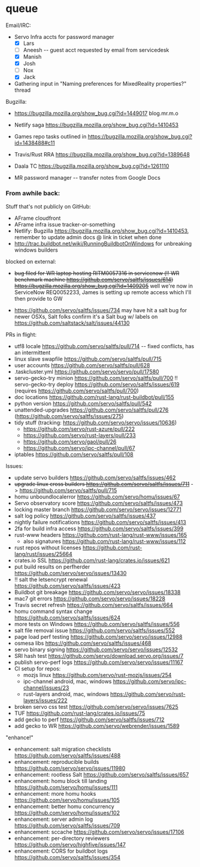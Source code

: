 # queue

Email/IRC: 

* Servo Infra accts for password manager
  - [x] Lars
  - [ ] Aneesh -- guest acct requested by email from servicedesk
  - [x] Manish
  - [x] Josh
  - [ ] Nox
  - [x] Jack

* Gathering input in "Naming preferences for MixedReality properties?" thread


Bugzilla: 

* https://bugzilla.mozilla.org/show_bug.cgi?id=1449017 blog.mr.m.o
* Netlify saga https://bugzilla.mozilla.org/show_bug.cgi?id=1410453
* Games repo tasks outlined in https://bugzilla.mozilla.org/show_bug.cgi?id=1438488#c11
* Travis/Rust RRA https://bugzilla.mozilla.org/show_bug.cgi?id=1389648
* Daala TC https://bugzilla.mozilla.org/show_bug.cgi?id=1261110

* MR password manager -- transfer notes from Google Docs



### From awhile back:

Stuff that's not publicly on GitHub: 

* AFrame cloudfront
* AFrame infra issue tracker-or-something
* Netlify: Bugzilla https://bugzilla.mozilla.org/show_bug.cgi?id=1410453, remember to update admin docs @ link in ticket when done
* http://trac.buildbot.net/wiki/RunningBuildbotOnWindows for unbreaking windows builders

blocked on external: 
* ~~bug filed for WR laptop hosting RITM0057316 in servicenow (:bangbang: WR benchmark machine https://github.com/servo/saltfs/issues/614) https://bugzilla.mozilla.org/show_bug.cgi?id=1409205~~ well we're now in ServiceNow REQ0052233, James is setting up remote access which I'll then provide to GW
- https://github.com/servo/saltfs/issues/734 may have hit a salt bug for newer OSXs, Salt folks confirm it's a Salt bug w/ labels on https://github.com/saltstack/salt/issues/44130

PRs in flight: 
- utf8 locale https://github.com/servo/saltfs/pull/714 -- fixed conflicts, has an intermittent
- linux slave swapfile https://github.com/servo/saltfs/pull/715
- user accounts https://github.com/servo/saltfs/pull/628
- .taskcluster.yml https://github.com/servo/servo/pull/17580
- servo-gecko-try minion https://github.com/servo/saltfs/pull/700 :bangbang: servo-gecko-try deploy https://github.com/servo/saltfs/issues/619 (requires https://github.com/servo/saltfs/pull/700)
- doc locations https://github.com/rust-lang/rust-buildbot/pull/155
- python version https://github.com/servo/saltfs/pull/542
- unattended-upgrades https://github.com/servo/saltfs/pull/276 (https://github.com/servo/saltfs/issues/275)
- tidy stuff (tracking: https://github.com/servo/servo/issues/10636)
  - https://github.com/servo/rust-azure/pull/222
  - https://github.com/servo/rust-layers/pull/233
  - https://github.com/servo/gaol/pull/26
  - https://github.com/servo/ipc-channel/pull/67
- iptables https://github.com/servo/saltfs/pull/108


Issues:

- update servo builders https://github.com/servo/saltfs/issues/462
- ~~upgrade linux cross builders https://github.com/servo/saltfs/issues/711~~ -> https://github.com/servo/saltfs/pull/715
- homu unboundlocalerror https://github.com/servo/homu/issues/67
- Servo observatory score https://github.com/servo/saltfs/issues/473
- locking master branch https://github.com/servo/servo/issues/12771
- salt log policy https://github.com/servo/saltfs/issues/437
- nightly failure notifications https://github.com/servo/saltfs/issues/413
- 2fa for build infra access https://github.com/servo/saltfs/issues/399
- rust-www headers https://github.com/rust-lang/rust-www/issues/165
  - also signatures https://github.com/rust-lang/rust-www/issues/112
- rust repos without licenses https://github.com/rust-lang/rust/issues/25664
- crates.io SSL https://github.com/rust-lang/crates.io/issues/621
- put build results on perfherder https://github.com/servo/servo/issues/13430
- :bangbang: salt the letsencrypt renewal https://github.com/servo/saltfs/issues/423
- Buildbot git breakage https://github.com/servo/servo/issues/18338
- mac7 git errors https://github.com/servo/servo/issues/18228
- Travis secret refresh https://github.com/servo/saltfs/issues/664
- homu command syntax change https://github.com/servo/saltfs/issues/624
- more tests on Windows https://github.com/servo/saltfs/issues/556
- salt file removal issue https://github.com/servo/saltfs/issues/552
- page load perf testing https://github.com/servo/servo/issues/12988
- osmesa libs https://github.com/servo/saltfs/issues/468
- servo binary signing https://github.com/servo/servo/issues/12532
- SRI hash test https://github.com/servo/download.servo.org/issues/7
- publish servo-perf logs https://github.com/servo/servo/issues/11167
- CI setup for repos: 
  -  mozjs linux https://github.com/servo/rust-mozjs/issues/254
  - ipc-channel android, mac, windows https://github.com/servo/ipc-channel/issues/23
  - rust-layers android, mac, windows https://github.com/servo/rust-layers/issues/222
- broken servo css test https://github.com/servo/servo/issues/7625
- TUF https://github.com/rust-lang/crates.io/issues/75
- add gecko to perf https://github.com/servo/saltfs/issues/712
- add gecko to WR https://github.com/servo/webrender/issues/1589

"enhance!"
- enhancement: salt migration checklists https://github.com/servo/saltfs/issues/488
- enhancement: reproducible builds https://github.com/servo/servo/issues/11980
- enhancement: rootless Salt https://github.com/servo/saltfs/issues/657
- enhancement: homu block till landing https://github.com/servo/homu/issues/111
- enhancement: more homu hooks https://github.com/servo/homu/issues/105
- enhancement: better homu concurrency https://github.com/servo/homu/issues/102
- enhancement: server admin log https://github.com/servo/saltfs/issues/709
- enhancement: sccache https://github.com/servo/servo/issues/17106
- enhancement: per-directory reviewers https://github.com/servo/highfive/issues/147
- enhancement: CORS for buildbot logs https://github.com/servo/saltfs/issues/354
